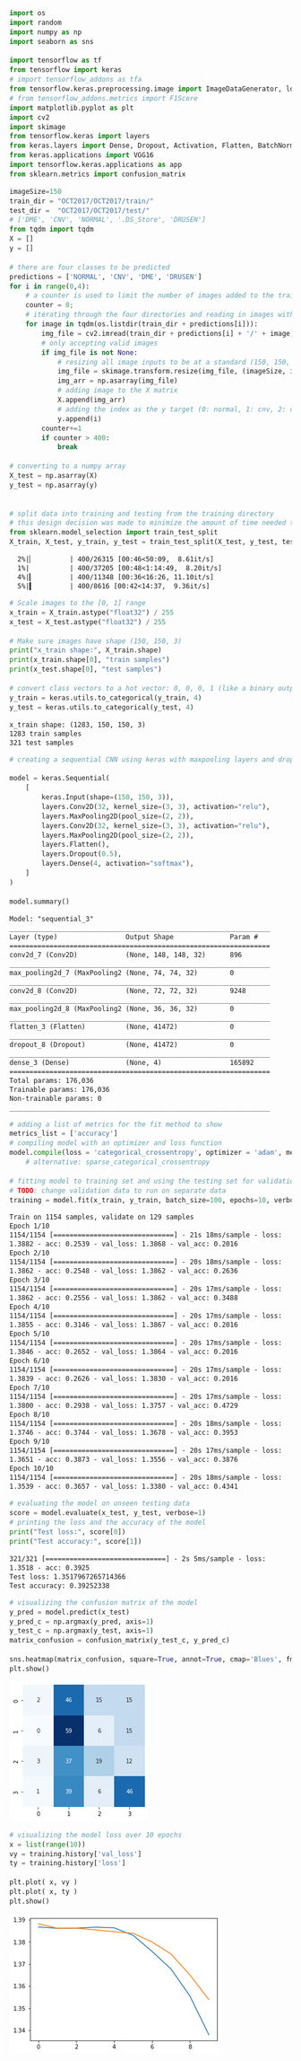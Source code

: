```python
import os 
import random
import numpy as np
import seaborn as sns

import tensorflow as tf
from tensorflow import keras
# import tensorflow_addons as tfa
from tensorflow.keras.preprocessing.image import ImageDataGenerator, load_img
# from tensorflow_addons.metrics import F1Score
import matplotlib.pyplot as plt
import cv2
import skimage
from tensorflow.keras import layers
from keras.layers import Dense, Dropout, Activation, Flatten, BatchNormalization
from keras.applications import VGG16
import tensorflow.keras.applications as app
from sklearn.metrics import confusion_matrix
```


```python
imageSize=150
train_dir = "OCT2017/OCT2017/train/"
test_dir =  "OCT2017/OCT2017/test/"
# ['DME', 'CNV', 'NORMAL', '.DS_Store', 'DRUSEN']
from tqdm import tqdm
X = []
y = []

# there are four classes to be predicted
predictions = ['NORMAL', 'CNV', 'DME', 'DRUSEN']
for i in range(0,4):
    # a counter is used to limit the number of images added to the training and testing dataset
    counter = 0;
    # iterating through the four directories and reading in images with the CV2 package
    for image in tqdm(os.listdir(train_dir + predictions[i])):
        img_file = cv2.imread(train_dir + predictions[i] + '/' + image)
        # only accepting valid images
        if img_file is not None:
            # resizing all image inputs to be at a standard (150, 150, 3) size
            img_file = skimage.transform.resize(img_file, (imageSize, imageSize, 3))
            img_arr = np.asarray(img_file)
            # adding image to the X matrix
            X.append(img_arr)
            # adding the index as the y target (0: normal, 1: cnv, 2: dme, 3: drusen)
            y.append(i)
        counter+=1
        if counter > 400:
            break

# converting to a numpy array
X_test = np.asarray(X)
y_test = np.asarray(y)


# split data into training and testing from the training directory 
# this design decision was made to minimize the amount of time needed to build a model
from sklearn.model_selection import train_test_split
X_train, X_test, y_train, y_test = train_test_split(X_test, y_test, test_size=0.2)
```

      2%|▏         | 400/26315 [00:46<50:09,  8.61it/s]  
      1%|          | 400/37205 [00:48<1:14:49,  8.20it/s]
      4%|▎         | 400/11348 [00:36<16:26, 11.10it/s]
      5%|▍         | 400/8616 [00:42<14:37,  9.36it/s]
    


```python
# Scale images to the [0, 1] range
x_train = X_train.astype("float32") / 255
x_test = X_test.astype("float32") / 255

# Make sure images have shape (150, 150, 3)
print("x_train shape:", X_train.shape)
print(x_train.shape[0], "train samples")
print(x_test.shape[0], "test samples")

# convert class vectors to a hot vector: 0, 0, 0, 1 (like a binary output)
y_train = keras.utils.to_categorical(y_train, 4)
y_test = keras.utils.to_categorical(y_test, 4)
```

    x_train shape: (1283, 150, 150, 3)
    1283 train samples
    321 test samples
    


```python
# creating a sequential CNN using keras with maxpooling layers and dropout

model = keras.Sequential(
    [
        keras.Input(shape=(150, 150, 3)),
        layers.Conv2D(32, kernel_size=(3, 3), activation="relu"),
        layers.MaxPooling2D(pool_size=(2, 2)),
        layers.Conv2D(32, kernel_size=(3, 3), activation="relu"),
        layers.MaxPooling2D(pool_size=(2, 2)),
        layers.Flatten(),
        layers.Dropout(0.5),
        layers.Dense(4, activation="softmax"),
    ]
)

model.summary()
```

    Model: "sequential_3"
    _________________________________________________________________
    Layer (type)                 Output Shape              Param #   
    =================================================================
    conv2d_7 (Conv2D)            (None, 148, 148, 32)      896       
    _________________________________________________________________
    max_pooling2d_7 (MaxPooling2 (None, 74, 74, 32)        0         
    _________________________________________________________________
    conv2d_8 (Conv2D)            (None, 72, 72, 32)        9248      
    _________________________________________________________________
    max_pooling2d_8 (MaxPooling2 (None, 36, 36, 32)        0         
    _________________________________________________________________
    flatten_3 (Flatten)          (None, 41472)             0         
    _________________________________________________________________
    dropout_8 (Dropout)          (None, 41472)             0         
    _________________________________________________________________
    dense_3 (Dense)              (None, 4)                 165892    
    =================================================================
    Total params: 176,036
    Trainable params: 176,036
    Non-trainable params: 0
    _________________________________________________________________
    


```python
# adding a list of metrics for the fit method to show
metrics_list = ['accuracy']
# compiling model with an optimizer and loss function
model.compile(loss = 'categorical_crossentropy', optimizer = 'adam', metrics = metrics_list)
    # alternative: sparse_categorical_crossentropy

# fitting model to training set and using the testing set for validation
# TODO: change validation data to run on separate data
training = model.fit(x_train, y_train, batch_size=100, epochs=10, verbose=1, validation_split=0.1)
```

    Train on 1154 samples, validate on 129 samples
    Epoch 1/10
    1154/1154 [==============================] - 21s 18ms/sample - loss: 1.3882 - acc: 0.2539 - val_loss: 1.3868 - val_acc: 0.2016
    Epoch 2/10
    1154/1154 [==============================] - 20s 18ms/sample - loss: 1.3862 - acc: 0.2548 - val_loss: 1.3862 - val_acc: 0.2636
    Epoch 3/10
    1154/1154 [==============================] - 20s 17ms/sample - loss: 1.3862 - acc: 0.2556 - val_loss: 1.3862 - val_acc: 0.3488
    Epoch 4/10
    1154/1154 [==============================] - 20s 17ms/sample - loss: 1.3855 - acc: 0.3146 - val_loss: 1.3867 - val_acc: 0.2016
    Epoch 5/10
    1154/1154 [==============================] - 20s 17ms/sample - loss: 1.3846 - acc: 0.2652 - val_loss: 1.3864 - val_acc: 0.2016
    Epoch 6/10
    1154/1154 [==============================] - 20s 17ms/sample - loss: 1.3839 - acc: 0.2626 - val_loss: 1.3830 - val_acc: 0.2016
    Epoch 7/10
    1154/1154 [==============================] - 20s 17ms/sample - loss: 1.3800 - acc: 0.2938 - val_loss: 1.3757 - val_acc: 0.4729
    Epoch 8/10
    1154/1154 [==============================] - 20s 18ms/sample - loss: 1.3746 - acc: 0.3744 - val_loss: 1.3678 - val_acc: 0.3953
    Epoch 9/10
    1154/1154 [==============================] - 20s 17ms/sample - loss: 1.3651 - acc: 0.3873 - val_loss: 1.3556 - val_acc: 0.3876
    Epoch 10/10
    1154/1154 [==============================] - 20s 18ms/sample - loss: 1.3539 - acc: 0.3657 - val_loss: 1.3380 - val_acc: 0.4341
    


```python
# evaluating the model on unseen testing data
score = model.evaluate(x_test, y_test, verbose=1)
# printing the loss and the accuracy of the model
print("Test loss:", score[0])
print("Test accuracy:", score[1])
```

    321/321 [==============================] - 2s 5ms/sample - loss: 1.3518 - acc: 0.3925
    Test loss: 1.3517967265714366
    Test accuracy: 0.39252338
    


```python
# visualizing the confusion matrix of the model
y_pred = model.predict(x_test)
y_pred_c = np.argmax(y_pred, axis=1)
y_test_c = np.argmax(y_test, axis=1)
matrix_confusion = confusion_matrix(y_test_c, y_pred_c)

sns.heatmap(matrix_confusion, square=True, annot=True, cmap='Blues', fmt='d', cbar=False )
plt.show()
```


    
![png](CNN_RESULTS/output_6_0.png)
    



```python
# visualizing the model loss over 10 epochs
x = list(range(10))
vy = training.history['val_loss']
ty = training.history['loss']

plt.plot( x, vy )
plt.plot( x, ty )
plt.show()
```


    
![png](CNN_RESULTS/output_7_0.png)
    

